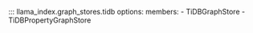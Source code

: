 ::: llama_index.graph_stores.tidb
    options:
      members:
        - TiDBGraphStore
        - TiDBPropertyGraphStore
